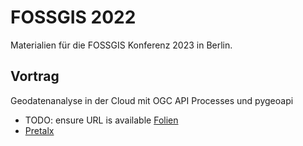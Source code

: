# FOSSGIS 2022

Materialien für die FOSSGIS Konferenz 2023 in Berlin.

## Vortrag

Geodatenanalyse in der Cloud mit OGC API Processes und pygeoapi

- TODO: ensure URL is available [Folien](https://klips-project.github.io/fossgis2023/ogc-api-processes)
- [Pretalx](https://pretalx.com/fossgis2023/talk/BTSUDS/)
